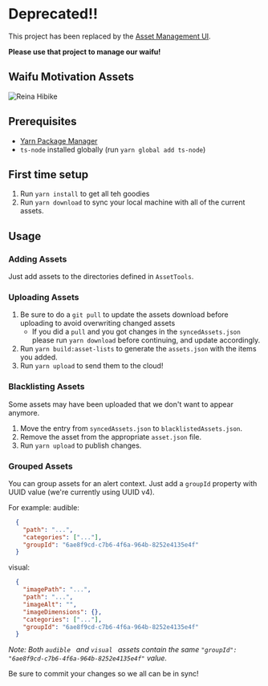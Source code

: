 # Deprecated!!

This project has been replaced by the [Asset Management UI](https://github.com/waifu-motivator/waifu-asset-management-ui).

**Please use that project to manage our waifu!**


Waifu Motivation Assets
---

![Reina Hibike](https://waifu.assets.unthrottled.io/visuals/happy/reina_hibike.gif)

## Prerequisites

- [Yarn Package Manager](https://classic.yarnpkg.com/en/docs/install/#debian-stable)
- `ts-node` installed globally (run `yarn global add ts-node`)


## First time setup

1. Run `yarn install` to get all teh goodies
1. Run `yarn download` to sync your local machine with all of the current assets.

## Usage

### Adding Assets

Just add assets to the directories defined in `AssetTools`.
 
### Uploading Assets

1. Be sure to do a `git pull` to update the assets download before uploading to avoid overwriting changed assets
    - If you did a `pull` and you got changes in the `syncedAssets.json` please run `yarn download` before continuing, and update accordingly.
1. Run `yarn build:asset-lists` to generate the `assets.json` with the items you added.
1. Run `yarn upload` to send them to the cloud!

### Blacklisting Assets

Some assets may have been uploaded that we don't want to appear anymore.

1. Move the entry from `syncedAssets.json` to `blacklistedAssets.json`.
1. Remove the asset from the appropriate `asset.json` file.
1. Run `yarn upload` to publish changes.

### Grouped Assets

You can group assets for an alert context. Just add a `groupId` property with UUID value (we're currently using UUID v4).

For example:
audible:
```json
  {
    "path": "...",
    "categories": ["..."],
    "groupId": "6ae8f9cd-c7b6-4f6a-964b-8252e4135e4f"
  }
```

visual:
```json
  {
    "imagePath": "...",
    "path": "...",
    "imageAlt": "",
    "imageDimensions": {},
    "categories": ["..."],
    "groupId": "6ae8f9cd-c7b6-4f6a-964b-8252e4135e4f"
  }
```
_Note: Both `audible ` and `visual ` assets contain the same `"groupId": "6ae8f9cd-c7b6-4f6a-964b-8252e4135e4f"` value._

Be sure to commit your changes so we all can be in sync!

